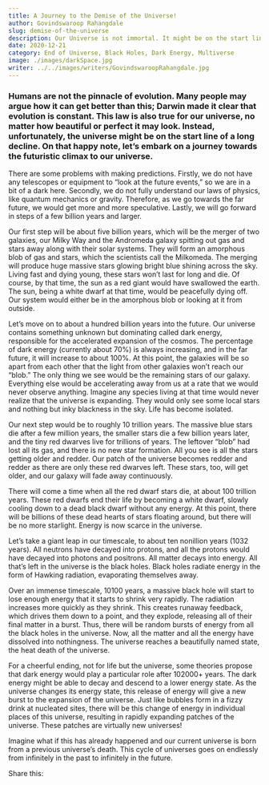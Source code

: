 ```yaml
---
title: A Journey to the Demise of the Universe!
author: Govindswaroop Rahangdale
slug: demise-of-the-universe
description: Our Universe is not immortal. It might be on the start line of a long decline. Want to know how it'll reach its climax and die one day? Hop in here.....
date: 2020-12-21
category: End of Universe, Black Holes, Dark Energy, Multiverse
image: ./images/darkSpace.jpg
writer: ../../images/writers/GovindswaroopRahangdale.jpg
---
```


### Humans are not the pinnacle of evolution. Many people may argue how it can get better than this; Darwin made it clear that evolution is constant. This law is also true for our universe, no matter how beautiful or perfect it may look. Instead, unfortunately, the universe might be on the start line of a long decline. On that happy note, let’s embark on a journey towards the futuristic climax to our universe.

There are some problems with making predictions. Firstly, we do not have any telescopes or equipment to “look at the future events,” so we are in a bit of a dark here. Secondly, we do not fully understand our laws of physics, like quantum mechanics or gravity. Therefore, as we go towards the far future, we would get more and more speculative. Lastly, we will go forward in steps of a few billion years and larger.

Our first step will be about five billion years, which will be the merger of two galaxies, our Milky Way and the Andromeda galaxy spitting out gas and stars away along with their solar systems. They will form an amorphous blob of gas and stars, which the scientists call the Milkomeda. The merging will produce huge massive stars glowing bright blue shining across the sky. Living fast and dying young, these stars won’t last for long and die. Of course, by that time, the sun as a red giant would have swallowed the earth. The sun, being a white dwarf at that time, would be peacefully dying off. Our system would either be in the amorphous blob or looking at it from outside.

Let’s move on to about a hundred billion years into the future. Our universe contains something unknown but dominating called dark energy, responsible for the accelerated expansion of the cosmos. The percentage of dark energy (currently about 70%) is always increasing, and in the far future, it will increase to about 100%. At this point, the galaxies will be so apart from each other that the light from other galaxies won’t reach our “blob.” The only thing we see would be the remaining stars of our galaxy. Everything else would be accelerating away from us at a rate that we would never observe anything. Imagine any species living at that time would never realize that the universe is expanding. They would only see some local stars and nothing but inky blackness in the sky. Life has become isolated.

Our next step would be to roughly 10 trillion years. The massive blue stars die after a few million years, the smaller stars die a few billion years later, and the tiny red dwarves live for trillions of years. The leftover “blob” had lost all its gas, and there is no new star formation. All you see is all the stars getting older and redder. Our patch of the universe becomes redder and redder as there are only these red dwarves left. These stars, too, will get older, and our galaxy will fade away continuously.

There will come a time when all the red dwarf stars die, at about 100 trillion years. These red dwarfs end their life by becoming a white dwarf, slowly cooling down to a dead black dwarf without any energy. At this point, there will be billions of these dead hearts of stars floating around, but there will be no more starlight. Energy is now scarce in the universe.

Let’s take a giant leap in our timescale, to about ten nonillion years (1032 years). All neutrons have decayed into protons, and all the protons would have decayed into photons and positrons. All matter decays into energy. All that’s left in the universe is the black holes. Black holes radiate energy in the form of Hawking radiation, evaporating themselves away.

Over an immense timescale, 10100 years, a massive black hole will start to lose enough energy that it starts to shrink very rapidly. The radiation increases more quickly as they shrink. This creates runaway feedback, which drives them down to a point, and they explode, releasing all of their final matter in a burst. Thus, there will be random bursts of energy from all the black holes in the universe. Now, all the matter and all the energy have dissolved into nothingness. The universe reaches a beautifully named state, the heat death of the universe.

For a cheerful ending, not for life but the universe, some theories propose that dark energy would play a particular role after 102000+ years. The dark energy might be able to decay and descend to a lower energy state. As the universe changes its energy state, this release of energy will give a new burst to the expansion of the universe. Just like bubbles form in a fizzy drink at nucleated sites, there will be this change of energy in individual places of this universe, resulting in rapidly expanding patches of the universe. These patches are virtually new universes!

Imagine what if this has already happened and our current universe is born from a previous universe’s death. This cycle of universes goes on endlessly from infinitely in the past to infinitely in the future.

Share this:


